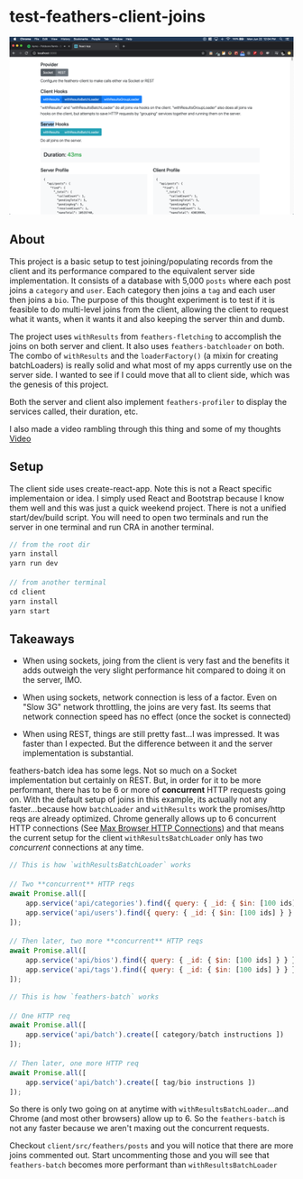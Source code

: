 # test-feathers-client-joins

![image info](./screenshot.png)

## About

This project is a basic setup to test joining/populating records from the client and its performance compared to the equivalent server side implementation. It consists of a database with 5,000 `posts` where each post joins a `category` and `user`. Each category then joins a `tag` and each user then joins a `bio`. The purpose of this thought experiment is to test if it is feasible to do multi-level joins from the client, allowing the client to request what it wants, when it wants it and also keeping the server thin and dumb.

The project uses `withResults` from `feathers-fletching` to accomplish the joins on both server and client. It also uses `feathers-batchloader` on both.
The combo of `withResults` and the `loaderFactory()` (a mixin for creating batchLoaders) is really solid and what most of my apps currently use on the server side. I wanted to see if I could move that all to client side, which was the genesis of this project.

Both the server and client also implement `feathers-profiler` to display the services called, their duration, etc.

I also made a video rambling through this thing and some of my thoughts
[Video](https://www.loom.com/share/ae6ed46cf0ea44ceb33b34c99b6cdbc5)

## Setup

The client side uses create-react-app. Note this is not a React specific implementaion or idea. I simply used React and Bootstrap because I know them well and this was just a quick weekend project. There is not a unified start/dev/build script. You will need to open two terminals and run the server in one terminal and run CRA in another terminal.

```js
// from the root dir
yarn install
yarn run dev

// from another terminal
cd client
yarn install
yarn start
```

## Takeaways

- When using sockets, joing from the client is very fast and the benefits it adds outweigh the very slight performance hit compared to doing it on the server, IMO.

- When using sockets, network connection is less of a factor. Even on "Slow 3G" network throttling, the joins are very fast. Its seems that network connection speed has no effect (once the socket is connected)

- When using REST, things are still pretty fast...I was impressed. It was faster than I expected. But the difference between it and the server implementation is substantial.

feathers-batch idea has some legs. Not so much on a Socket implementation but certainly on REST. But, in order for it to be more performant, there has to be 6 or more of **concurrent** HTTP requests going on. With the default setup of joins in this example, its actually not any faster...because how `batchLoader` and `withResults` work the promises/http reqs are already optimized. Chrome generally allows up to 6 concurrent HTTP connections (See [Max Browser HTTP Connections](https://docs.pushtechnology.com/cloud/latest/manual/html/designguide/solution/support/connection_limitations.html)) and that means the current setup for the client `withResultsBatchLoader` only has two *concurrent* connections at any time.

```js
// This is how `withResultsBatchLoader` works

// Two **concurrent** HTTP reqs
await Promise.all([
    app.service('api/categories').find({ query: { _id: { $in: [100 ids] } } })
    app.service('api/users').find({ query: { _id: { $in: [100 ids] } } })
]);

// Then later, two more **concurrent** HTTP reqs
await Promise.all([
    app.service('api/bios').find({ query: { _id: { $in: [100 ids] } } })
    app.service('api/tags').find({ query: { _id: { $in: [100 ids] } } })
]);
```

```js
// This is how `feathers-batch` works

// One HTTP req
await Promise.all([
    app.service('api/batch').create([ category/batch instructions ])
]);

// Then later, one more HTTP req
await Promise.all([
    app.service('api/batch').create([ tag/bio instructions ])
]);
```

So there is only two going on at anytime with `withResultsBatchLoader`...and Chrome (and most other browsers) allow up to 6. So the `feathers-batch` is not any faster because we aren't maxing out the concurrent requests.

Checkout `client/src/feathers/posts` and you will notice that there are more joins commented out. Start uncommenting those and you will see that `feathers-batch` becomes more performant than `withResultsBatchLoader`

